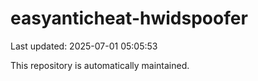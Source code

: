 # easyanticheat-hwidspoofer

Last updated: 2025-07-01 05:05:53

This repository is automatically maintained.
